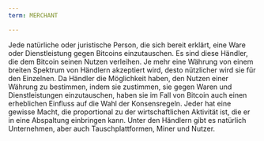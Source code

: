 ```yaml
---
term: MERCHANT

---
```

Jede natürliche oder juristische Person, die sich bereit erklärt, eine Ware oder Dienstleistung gegen Bitcoins einzutauschen. Es sind diese Händler, die dem Bitcoin seinen Nutzen verleihen. Je mehr eine Währung von einem breiten Spektrum von Händlern akzeptiert wird, desto nützlicher wird sie für den Einzelnen. Da Händler die Möglichkeit haben, den Nutzen einer Währung zu bestimmen, indem sie zustimmen, sie gegen Waren und Dienstleistungen einzutauschen, haben sie im Fall von Bitcoin auch einen erheblichen Einfluss auf die Wahl der Konsensregeln. Jeder hat eine gewisse Macht, die proportional zu der wirtschaftlichen Aktivität ist, die er in eine Abspaltung einbringen kann. Unter den Händlern gibt es natürlich Unternehmen, aber auch Tauschplattformen, Miner und Nutzer.